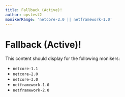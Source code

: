 ```yaml
---
title: Fallback (Active)!
author: opstest2
monikerRange: 'netcore-2.0 || netframework-1.0'
---
```


# Fallback (Active)!

This content should display for the following monikers:

* `netcore-1.1`
* `netcore-2.0`
* `netcore-3.0`
* `netframework-1.0`
* `netframework-2.0`